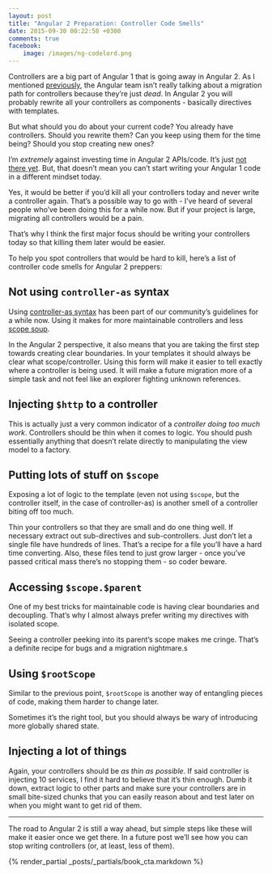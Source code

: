 ```yaml
---
layout: post
title: "Angular 2 Preparation: Controller Code Smells"
date: 2015-09-30 00:22:58 +0300
comments: true
facebook:
    image: /images/ng-codelord.png
---
```


Controllers are a big part of Angular 1 that is going away in Angular 2. As I mentioned [previously](http://www.codelord.net/2015/09/10/angular-2-migration-path-what-we-know/), the Angular team isn’t really talking about a migration path for controllers because they’re just *dead*. In Angular 2 you will probably rewrite all your controllers as components - basically directives with templates.

But what should you do about your current code? You already have controllers. Should you rewrite them? Can you keep using them for the time being? Should you stop creating new ones?

I’m *extremely* against investing time in Angular 2 APIs/code. It’s just [not there yet](http://www.codelord.net/2015/06/27/should-you-use-angular-2-dot-0-or-1-dot-x/). But, that doesn’t mean you can’t start writing your Angular 1 code in a different mindset today.

Yes, it would be better if you’d kill all your controllers today and never write a controller again. That’s a possible way to go with - I’ve heard of several people who’ve been doing this for a while now. But if your project is large, migrating all controllers would be a pain.

That’s why I think the first major focus should be writing your controllers today so that killing them later would be easier.

To help you spot controllers that would be hard to kill, here’s a list of controller code smells for Angular 2 preppers:

## Not using `controller-as` syntax

Using [controller-as syntax](http://toddmotto.com/digging-into-angulars-controller-as-syntax/) has been part of our community’s guidelines for a while now. Using it makes for more maintainable controllers and less [scope soup](http://www.technofattie.com/2014/03/21/five-guidelines-for-avoiding-scope-soup-in-angular.html). 

In the Angular 2 perspective, it also means that you are taking the first step towards creating clear boundaries. In your templates it should always be clear what scope/controller. Using this form will make it easier to tell exactly where a controller is being used. It will make a future migration more of a simple task and not feel like an explorer fighting unknown references.

## Injecting `$http` to a controller

This is actually just a very common indicator of a *controller doing too much work*. Controllers should be thin when it comes to logic. You should push essentially anything that doesn’t relate directly to manipulating the view model to a factory.

## Putting lots of stuff on `$scope`

Exposing a lot of logic to the template (even not using `$scope`, but the controller itself, in the case of controller-as) is another smell of a controller biting off too much.

Thin your controllers so that they are small and do one thing well. If necessary extract out sub-directives and sub-controllers. Just don’t let a single file have hundreds of lines. That’s a recipe for a file you’ll have a hard time converting. Also, these files tend to just grow larger - once you’ve passed critical mass there’s no stopping them - so coder beware.

## Accessing `$scope.$parent`

One of my best tricks for maintainable code is having clear boundaries and decoupling. That’s why I almost always prefer writing my directives with isolated scope.

Seeing a controller peeking into its parent’s scope makes me cringe. That’s a definite recipe for bugs and a migration nightmare.s

## Using `$rootScope`

Similar to the previous point, `$rootScope` is another way of entangling pieces of code, making them harder to change later.

Sometimes it’s the right tool, but you should always be wary of introducing more globally shared state.

## Injecting a lot of things

Again, your controllers should be *as thin as possible*. If said controller is injecting 10 services, I find it hard to believe that it’s thin enough. Dumb it down, extract logic to other parts and make sure your controllers are in small bite-sized chunks that you can easily reason about and test later on when you might want to get rid of them.

---- 

The road to Angular 2 is still a way ahead, but simple steps like these will make it easier once we get there. In a future post we’ll see how you can stop writing controllers (or, at least, less of them).

{% render_partial _posts/_partials/book_cta.markdown %}
